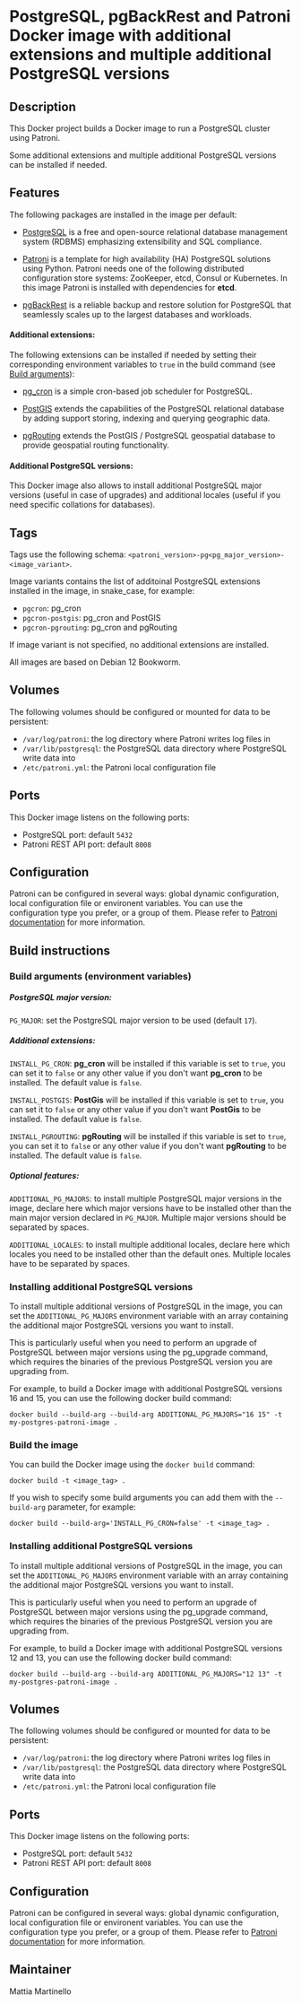 PostgreSQL, pgBackRest and Patroni Docker image with additional extensions and
multiple additional PostgreSQL versions
===============================================================================

## Description

This Docker project builds a Docker image to run a PostgreSQL cluster using
Patroni.

Some additional extensions and multiple additional PostgreSQL versions can be
installed if needed.

## Features

The following packages are installed in the image per default:

* [PostgreSQL](https://www.postgresql.org/) is a free and open-source relational
database management system (RDBMS) emphasizing extensibility and SQL compliance.

* [Patroni](https://github.com/zalando/patroni) is a template for high
availability (HA) PostgreSQL solutions using Python. Patroni needs one of the
following distributed configuration store systems: ZooKeeper, etcd, Consul or
Kubernetes. In this image Patroni is installed with dependencies for **etcd**.

* [pgBackRest](https://pgbackrest.org/) is a reliable backup and restore
solution for PostgreSQL that seamlessly scales up to the largest databases and
workloads.

#### Additional extensions:

The following extensions can be installed if needed by setting their
corresponding environment variables to `true` in the build command (see [Build
arguments](#build-arguments-environment-variables)):

* [pg_cron](https://github.com/citusdata/pg_cron) is a simple cron-based job
scheduler for PostgreSQL.

* [PostGIS](https://postgis.net/) extends the capabilities of the PostgreSQL
relational database by adding support storing, indexing and querying geographic
data.

* [pgRouting](https://pgrouting.org/) extends the PostGIS / PostgreSQL
geospatial database to provide geospatial routing functionality.

#### Additional PostgreSQL versions:

This Docker image also allows to install additional PostgreSQL major versions
(useful in case of upgrades) and additional locales (useful if you need
specific collations for databases).

## Tags

Tags use the following schema: `<patroni_version>-pg<pg_major_version>-<image_variant>`.

Image variants contains the list of additoinal PostgreSQL extensions installed
in the image, in snake_case, for example:

* `pgcron`: pg_cron
* `pgcron-postgis`: pg_cron and PostGIS
* `pgcron-pgrouting`: pg_cron and pgRouting

If image variant is not specified, no additional extensions are installed.

All images are based on Debian 12 Bookworm.

## Volumes

The following volumes should be configured or mounted for data to be
persistent:

* `/var/log/patroni`: the log directory where Patroni writes log files in
* `/var/lib/postgresql`: the PostgreSQL data directory where PostgreSQL write
data into
* `/etc/patroni.yml`: the Patroni local configuration file

## Ports

This Docker image listens on the following ports:

* PostgreSQL port: default `5432`
* Patroni REST API port: default `8008`

## Configuration

Patroni can be configured in several ways: global dynamic configuration,
local configuration file or environent variables. You can use the configuration
type you prefer, or a group of them. Please refer to [Patroni documentation](https://patroni.readthedocs.io/en/latest/patroni_configuration.html) for
more information.

## Build instructions

### Build arguments (environment variables)

##### PostgreSQL major version:

`PG_MAJOR`: set the PostgreSQL major version to be used (default `17`).

##### Additional extensions:

`INSTALL_PG_CRON`: **pg_cron** will be installed if this variable is set to
`true`, you can set it to `false` or any other value if you don't want
**pg_cron** to be installed. The default value is `false`.

`INSTALL_POSTGIS`: **PostGis** will be installed if this variable is set to
`true`, you can set it to `false` or any other value if you don't want
**PostGis** to be installed. The default value is `false`.

`INSTALL_PGROUTING`: **pgRouting** will be installed if this variable is set to
`true`, you can set it to `false` or any other value if you don't want
**pgRouting** to be installed. The default value is `false`.

##### Optional features:

`ADDITIONAL_PG_MAJORS`: to install multiple PostgreSQL major versions in the
image, declare here which major versions have to be installed other than the
main major version declared in `PG_MAJOR`. Multiple major versions should be
separated by spaces.

`ADDITIONAL_LOCALES`: to install multiple additional locales, declare here
which locales you need to be installed other than the default ones.
Multiple locales have to be separated by spaces.

### Installing additional PostgreSQL versions

To install multiple additional versions of PostgreSQL in the image, you can set
the `ADDITIONAL_PG_MAJORS` environment variable with an array containing the
additional major PostgreSQL versions you want to install.

This is particularly useful when you need to perform an upgrade of PostgreSQL
between major versions using the pg_upgrade command, which requires the
binaries of the previous PostgreSQL version you are upgrading from.

For example, to build a Docker image with additional PostgreSQL versions
16 and 15, you can use the following docker build command:

```
docker build --build-arg --build-arg ADDITIONAL_PG_MAJORS="16 15" -t my-postgres-patroni-image .
```

### Build the image

You can build the Docker image using the `docker build` command:

```
docker build -t <image_tag> .
```

If you wish to specify some build arguments you can add them with the
`--build-arg` parameter, for example:

```
docker build --build-arg='INSTALL_PG_CRON=false' -t <image_tag> .
```

### Installing additional PostgreSQL versions

To install multiple additional versions of PostgreSQL in the image, you can set
the `ADDITIONAL_PG_MAJORS` environment variable with an array containing the
additional major PostgreSQL versions you want to install.

This is particularly useful when you need to perform an upgrade of PostgreSQL
between major versions using the pg_upgrade command, which requires the
binaries of the previous PostgreSQL version you are upgrading from.

For example, to build a Docker image with additional PostgreSQL versions
12 and 13, you can use the following docker build command:

```
docker build --build-arg --build-arg ADDITIONAL_PG_MAJORS="12 13" -t my-postgres-patroni-image .
```

## Volumes

The following volumes should be configured or mounted for data to be
persistent:

* `/var/log/patroni`: the log directory where Patroni writes log files in
* `/var/lib/postgresql`: the PostgreSQL data directory where PostgreSQL write
data into
* `/etc/patroni.yml`: the Patroni local configuration file

## Ports

This Docker image listens on the following ports:

* PostgreSQL port: default `5432`
* Patroni REST API port: default `8008`

## Configuration

Patroni can be configured in several ways: global dynamic configuration,
local configuration file or environent variables. You can use the configuration
type you prefer, or a group of them. Please refer to [Patroni documentation](https://patroni.readthedocs.io/en/latest/patroni_configuration.html) for
more information.

## Maintainer

Mattia Martinello
